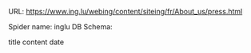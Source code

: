 URL: https://www.ing.lu/webing/content/siteing/fr/About_us/press.html

Spider name: inglu
DB Schema:

title
content
date
